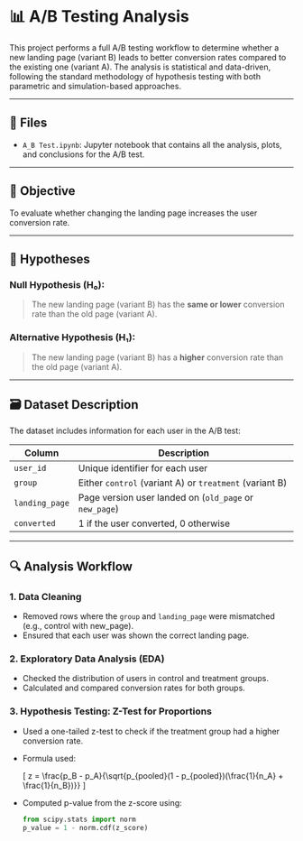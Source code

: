 # 📊 A/B Testing Analysis

This project performs a full A/B testing workflow to determine whether a new landing page (variant B) leads to better conversion rates compared to the existing one (variant A). The analysis is statistical and data-driven, following the standard methodology of hypothesis testing with both parametric and simulation-based approaches.

---

## 📁 Files

- `A_B Test.ipynb`: Jupyter notebook that contains all the analysis, plots, and conclusions for the A/B test.

---

## 🎯 Objective

To evaluate whether changing the landing page increases the user conversion rate.

---

## 🧠 Hypotheses

### Null Hypothesis (H₀):
> The new landing page (variant B) has the **same or lower** conversion rate than the old page (variant A).

### Alternative Hypothesis (H₁):
> The new landing page (variant B) has a **higher** conversion rate than the old page (variant A).

---

## 🗃️ Dataset Description

The dataset includes information for each user in the A/B test:

| Column        | Description                             |
|---------------|------------------------------------------|
| `user_id`     | Unique identifier for each user          |
| `group`       | Either `control` (variant A) or `treatment` (variant B) |
| `landing_page`| Page version user landed on (`old_page` or `new_page`) |
| `converted`   | 1 if the user converted, 0 otherwise     |

---

## 🔍 Analysis Workflow

### 1. **Data Cleaning**
- Removed rows where the `group` and `landing_page` were mismatched (e.g., control with new_page).
- Ensured that each user was shown the correct landing page.

### 2. **Exploratory Data Analysis (EDA)**
- Checked the distribution of users in control and treatment groups.
- Calculated and compared conversion rates for both groups.

### 3. **Hypothesis Testing: Z-Test for Proportions**
- Used a one-tailed z-test to check if the treatment group had a higher conversion rate.
- Formula used:

  \[
  z = \frac{p_B - p_A}{\sqrt{p_{pooled}(1 - p_{pooled})(\frac{1}{n_A} + \frac{1}{n_B})}}
  \]

- Computed p-value from the z-score using:
  ```python
  from scipy.stats import norm
  p_value = 1 - norm.cdf(z_score)
